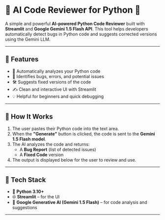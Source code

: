 # 🤖 AI Code Reviewer for Python 🐍

A simple and powerful **AI-powered Python Code Reviewer** built with **Streamlit** and **Google Gemini 1.5 Flash API**. This tool helps developers automatically detect bugs in Python code and suggests corrected versions using the Gemini LLM.

---

## 📌 Features

- 🧠 Automatically analyzes your Python code
- 🐛 Identifies bugs, errors, and potential issues
- 🛠️ Suggests fixed versions of the code
- ✍️ Clean and interactive UI with Streamlit
- 💡 Helpful for beginners and quick debugging

---

## 🚀 How It Works

1. The user pastes their Python code into the text area.
2. When the **"Generate"** button is clicked, the code is sent to the **Gemini 1.5 Flash model**.
3. The AI analyzes the code and returns:
   - A **Bug Report** (list of detected issues)
   - A **Fixed Code** version
4. The output is displayed below for the user to review and use.

---

## 🧰 Tech Stack

- 🐍 **Python 3.10+**
- 🌐 **Streamlit** – for the UI
- 🤖 **Google Generative AI (Gemini 1.5 Flash)** – for code analysis and suggestions

---


